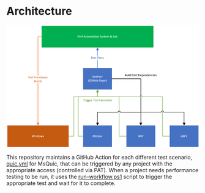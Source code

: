 # Architecture

![](arch.png)

This repository maintains a GitHub Action for each different test scenario, [quic.yml](./.github/workflows/quic.yml) for MsQuic, that can be triggered by any project with the appropriate access (controlled via PAT).  When a project needs performance testing to be run, it uses the [run-workflow.ps1](./run-workflow.ps1) script to trigger the appropriate test and wait for it to complete.